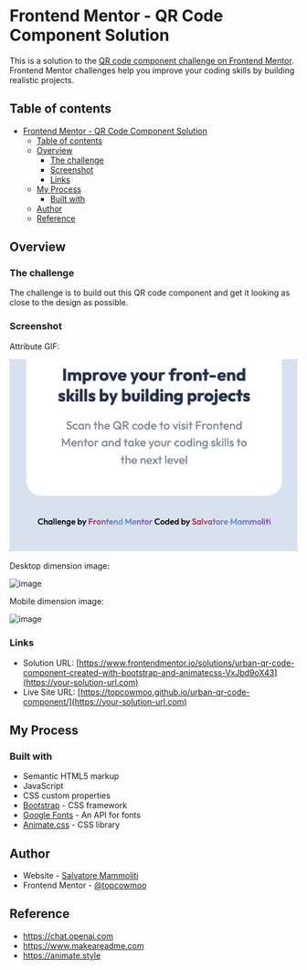 # Frontend Mentor - QR Code Component Solution

This is a solution to the [QR code component challenge on Frontend Mentor](https://www.frontendmentor.io/challenges/qr-code-component-iux_sIO_H). Frontend Mentor challenges help you improve your coding skills by building realistic projects.

## Table of contents

- [Frontend Mentor - QR Code Component Solution](#frontend-mentor---qr-code-component-solution)
  - [Table of contents](#table-of-contents)
  - [Overview](#overview)
    - [The challenge](#the-challenge)
    - [Screenshot](#screenshot)
    - [Links](#links)
  - [My Process](#my-process)
    - [Built with](#built-with)
  - [Author](#author)
  - [Reference](#reference)

## Overview

### The challenge

The challenge is to build out this QR code component and get it looking as close to the design as possible.

### Screenshot

Attribute GIF:

![](https://github.com/topcowmoo/urban-qr-code-component/blob/main/assets/images/screenshot/urban-qr-code-animation%20.gif)

Desktop dimension image:

![image](https://github.com/topcowmoo/urban-qr-code-component/assets/149528212/e5631146-5dc7-45e5-bbe0-fee6b56a0fe1)

Mobile dimension image:

![image](https://github.com/topcowmoo/urban-qr-code-component/assets/149528212/e4928268-5967-42d1-ac0b-b3d057223b8f)

### Links

- Solution URL: [https://www.frontendmentor.io/solutions/urban-qr-code-component-created-with-bootstrap-and-animatecss-VxJbd9oX43](https://your-solution-url.com)
- Live Site URL: [https://topcowmoo.github.io/urban-qr-code-component/](https://your-solution-url.com)

## My Process

### Built with

- Semantic HTML5 markup
- JavaScript
- CSS custom properties
- [Bootstrap](https://getbootstrap.com/) - CSS framework
- [Google Fonts](https://fonts.google.com/) - An API for fonts
- [Animate.css](https://animate.style/) - CSS library

## Author

- Website - [Salvatore Mammoliti](https://github.com/topcowmoo)
- Frontend Mentor - [@topcowmoo](https://www.frontendmentor.io/profile/topcowmoo)

## Reference

- https://chat.openai.com
- https://www.makeareadme.com
- https://animate.style
